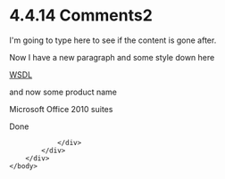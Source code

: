 <html dir="LTR" xmlns:mshelp="http://msdn.microsoft.com/mshelp" xmlns:ddue="http://ddue.schemas.microsoft.com/authoring/2003/5" xmlns:xlink="http://www.w3.org/1999/xlink" xmlns:tool="http://www.microsoft.com/tooltip">
    <head>
        <meta http-equiv="Content-Type" content="text/html; CHARSET=utf-8"></meta>
        <meta name="save" content="history"></meta>
        <title>4.4.14 Comments2</title>
        <xml>
            <mshelp:toctitle title="4.4.14 Comments2"></mshelp:toctitle>
            <mshelp:rltitle title="[MS-CANARYBLOCK]: Comments2"></mshelp:rltitle>
            <mshelp:keyword index="A" term="2eac4362-bf59-414a-89ea-f3f89a618a32"></mshelp:keyword>
            <mshelp:attr name="DCSext.ContentType" value="open specification"></mshelp:attr>
            <mshelp:attr name="AssetID" value="2eac4362-bf59-414a-89ea-f3f89a618a32"></mshelp:attr>
            <mshelp:attr name="TopicType" value="kbRef"></mshelp:attr>
            <mshelp:attr name="DCSext.Title" value="[MS-CANARYBLOCK]: Comments2" />
        </xml>
    </head>
    <body>
        <div id="header">
            <h1 class="heading">4.4.14 Comments2</h1>
        </div>
        <div id="mainSection">
            <div id="mainBody">
                <div id="allHistory" class="saveHistory"></div>
                <div id="sectionSection0" class="section" name="collapseableSection">
                    

<p>I'm going to type here to see if the content is gone after. </p>

<p>Now I have a new paragraph and some style down here</p>

<p><a href="f6104033-4e55-48ec-9da1-1b5b736b4dec.htm#gt_5a824664-0858-4b09-b852-83baf4584efa">WSDL</a></p>

<p>and now some product name</p>

<p>Microsoft Office 2010 suites</p>

<p>Done</p>


                </div>
            </div>
        </div>
    </body>
</html>